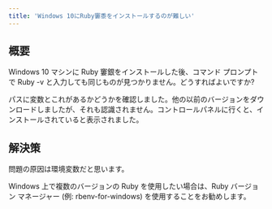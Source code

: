 ```yaml
---
title: 'Windows 10にRuby窶黍をインストールするのが難しい'
---
```


## 概要
Windows 10 マシンに Ruby 窶銀をインストールした後、コマンド プロンプトで Ruby -v と入力しても同じものが見つかりません。どうすればよいですか?

パスに変数とこれがあるかどうかを確認しました。他の以前のバージョンをダウンロードしましたが、それも認識されません。コントロールパネルに行くと、インストールされていると表示されました。

## 解決策
問題の原因は環境変数だと思います。

Windows 上で複数のバージョンの Ruby を使用したい場合は、Ruby バージョン マネージャー (例: rbenv-for-windows) を使用することをお勧めします。

